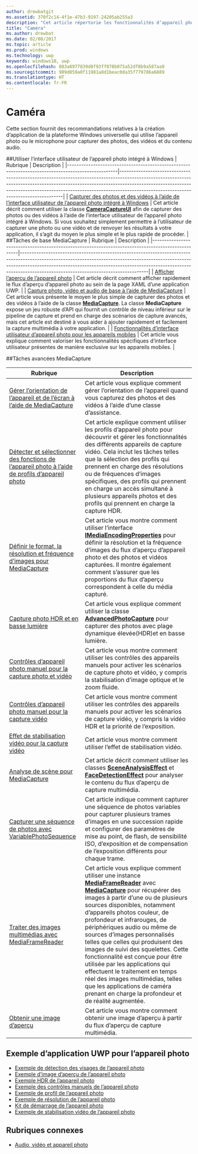 ```yaml
---
author: drewbatgit
ms.assetid: 370f2c14-4f1e-47b3-9197-24205ab255a3
description: "Cet article répertorie les fonctionnalités d’appareil photo disponibles pour les applications UWP et renvoie vers les articles de procédures décrivant leur utilisation."
title: "Caméra"
ms.author: drewbat
ms.date: 02/08/2017
ms.topic: article
ms.prod: windows
ms.technology: uwp
keywords: windows10, uwp
ms.openlocfilehash: 883a8977839d8f93ff878b075a52df8b9a587aa9
ms.sourcegitcommit: 909d859a0f11981a8d1beac0da35f779786a6889
ms.translationtype: HT
ms.contentlocale: fr-FR
---
```

# <a name="camera"></a>Caméra

Cette section fournit des recommandations relatives à la création d’application de la plateforme Windows universelle qui utilise l’appareil photo ou le microphone pour capturer des photos, des vidéos et du contenu audio.

##<a name="use-the-windows-built-in-camera-ui"></a>Utiliser l’interface utilisateur de l’appareil photo intégré à Windows
| Rubrique                                                                                             | Description                                                                                                                                                                                                                                                                                    |
|---------------------------------------------------------------------------------------------------|------------------------------------------------------------------------------------------------------------------------------------------------------------------------------------------------------------------------------------------------------------------------------------------------|
| [Capturer des photos et des vidéos à l’aide de l’interface utilisateur de l’appareil photo intégré à Windows](capture-photos-and-video-with-cameracaptureui.md) | Cet article décrit comment utiliser la classe [**CameraCaptureUI**](https://msdn.microsoft.com/library/windows/apps/Windows.Media.Capture.CameraCaptureUI) afin de capturer des photos ou des vidéos à l’aide de l’interface utilisateur de l’appareil photo intégré à Windows. Si vous souhaitez simplement permettre à l’utilisateur de capturer une photo ou une vidéo et de renvoyer les résultats à votre application, il s’agit du moyen le plus simple et le plus rapide de procéder.  |
##<a name="basic-mediacapture-tasks"></a>Tâches de base MediaCapture
| Rubrique                                                                                             | Description                                                                                                                                                                                                                                                                                    |
|---------------------------------------------------------------------------------------------------|------------------------------------------------------------------------------------------------------------------------------------------------------------------------------------------------------------------------------------------------------------------------------------------------|
| [Afficher l’aperçu de l’appareil photo](simple-camera-preview-access.md) | Cet article décrit comment afficher rapidement le flux d’aperçu d’appareil photo au sein de la page XAML d’une application UWP. |
| [Capture photo, vidéo et audio de base à l’aide de MediaCapture](basic-photo-video-and-audio-capture-with-MediaCapture.md) | Cet article vous présente le moyen le plus simple de capturer des photos et des vidéos à l’aide de la classe [**MediaCapture**](https://msdn.microsoft.com/library/windows/apps/Windows.Media.Capture.MediaCapture). La classe **MediaCapture** expose un jeu robuste d’API qui fournit un contrôle de niveau inférieur sur le pipeline de capture et prend en charge des scénarios de capture avancés, mais cet article est destiné à vous aider à ajouter rapidement et facilement la capture multimédia à votre application. |
| [Fonctionnalités d’interface utilisateur d’appareil photo pour les appareils mobiles](camera-ui-features-for-mobile-devices.md) | Cet article vous explique comment valoriser les fonctionnalités spécifiques d’interface utilisateur présentes de manière exclusive sur les appareils mobiles.  |
                                                                                                               
##<a name="advanced-mediacapture-tasks"></a>Tâches avancées MediaCapture   
                                                                                                               
| Rubrique                                                                                             | Description                                                                                                                                                                                                                                                                                    |
|---------------------------------------------------------------------------------------------------|------------------------------------------------------------------------------------------------------------------------------------------------------------------------------------------------------------------------------------------------------------------------------------------------|
| [Gérer l’orientation de l’appareil et de l’écran à l’aide de MediaCapture](handle-device-orientation-with-mediacapture.md) | Cet article vous explique comment gérer l’orientation de l’appareil quand vous capturez des photos et des vidéos à l’aide d’une classe d’assistance. | 
| [Détecter et sélectionner des fonctions de l’appareil photo à l’aide de profils d’appareil photo](camera-profiles.md) | Cet article explique comment utiliser les profils d’appareil photo pour découvrir et gérer les fonctionnalités des différents appareils de capture vidéo. Cela inclut les tâches telles que la sélection des profils qui prennent en charge des résolutions ou de fréquences d’images spécifiques, des profils qui prennent en charge un accès simultané à plusieurs appareils photos et des profils qui prennent en charge la capture HDR. |
| [Définir le format, la résolution et fréquence d’images pour MediaCapture](set-media-encoding-properties.md) | Cet article vous montre comment utiliser l’interface [**IMediaEncodingProperties**](https://msdn.microsoft.com/library/windows/apps/hh701011) pour définir la résolution et la fréquence d’images du flux d’aperçu d’appareil photo et des photos et vidéos capturées. Il montre également comment s’assurer que les proportions du flux d’aperçu correspondent à celle du média capturé. |
| [Capture photo HDR et en basse lumière](high-dynamic-range-hdr-photo-capture.md) | Cet article vous explique comment utiliser la classe [**AdvancedPhotoCapture**](https://msdn.microsoft.com/library/windows/apps/Windows.Media.Capture.AdvancedPhotoCapture) pour capturer des photos avec plage dynamique élevée(HDR)et en basse lumière. |
| [Contrôles d’appareil photo manuel pour la capture photo et vidéo](capture-device-controls-for-photo-and-video-capture.md) | Cet article vous montre comment utiliser les contrôles des appareils manuels pour activer les scénarios de capture photo et vidéo, y compris la stabilisation d’image optique et le zoom fluide. |
| [Contrôles d’appareil photo manuel pour la capture vidéo](capture-device-controls-for-video-capture.md) | Cet article vous montre comment utiliser les contrôles des appareils manuels pour activer les scénarios de capture vidéo, y compris la vidéo HDR et la priorité de l’exposition.  |
| [Effet de stabilisation vidéo pour la capture vidéo](effects-for-video-capture.md) | Cet article vous montre comment utiliser l’effet de stabilisation vidéo.  |
| [Analyse de scène pour MediaCapture](scene-analysis-for-media-capture.md) | Cet article décrit comment utiliser les classes [**SceneAnalysisEffect**](https://msdn.microsoft.com/library/windows/apps/Windows.Media.Core.SceneAnalysisEffect) et [**FaceDetectionEffect**](https://msdn.microsoft.com/library/windows/apps/Windows.Media.Core.FaceDetectionEffect) pour analyser le contenu du flux d’aperçu de capture multimédia.  |
| [Capturer une séquence de photos avec VariablePhotoSequence](variable-photo-sequence.md) | Cet article indique comment capturer une séquence de photos variables pour capturer plusieurs trames d’images en une succession rapide et configurer des paramètres de mise au point, de flash, de sensibilité ISO, d’exposition et de compensation de l’exposition différents pour chaque trame.  |
| [Traiter des images multimédias avec MediaFrameReader](process-media-frames-with-mediaframereader.md) | Cet article vous explique comment utiliser une instance [**MediaFrameReader**](https://msdn.microsoft.com/library/windows/apps/Windows.Media.Capture.Frames.MediaFrameReader) avec [**MediaCapture**](https://msdn.microsoft.com/library/windows/apps/Windows.Media.Capture.MediaCapture) pour récupérer des images à partir d’une ou de plusieurs sources disponibles, notamment d’appareils photos couleur, de profondeur et infrarouges, de périphériques audio ou même de sources d’images personnalisés telles que celles qui produisent des images de suivi des squelettes. Cette fonctionnalité est conçue pour être utilisée par les applications qui effectuent le traitement en temps réel des images multimédias, telles que les applications de caméra prenant en charge la profondeur et de réalité augmentée.  |
| [Obtenir une image d’aperçu](get-a-preview-frame.md) | Cet article vous montre comment obtenir une image d’aperçu à partir du flux d’aperçu de capture multimédia.  |                                                                                                   


## <a name="uwp-app-samples-for-camera"></a>Exemple d’application UWP pour l’appareil photo

* [Exemple de détection des visages de l’appareil photo](http://go.microsoft.com/fwlink/p/?LinkID=619486&clcid=0x409)
* [Exemple d’image d’aperçu de l’appareil photo](http://go.microsoft.com/fwlink/p/?LinkID=620516&clcid=0x409)
* [Exemple HDR de l’appareil photo](http://go.microsoft.com/fwlink/p/?LinkID=620517&clcid=0x409)
* [Exemple des contrôles manuels de l’appareil photo](http://go.microsoft.com/fwlink/p/?LinkID=627611&clcid=0x409)
* [Exemple de profil de l’appareil photo](http://go.microsoft.com/fwlink/p/?LinkID=620518&clcid=0x409)
* [Exemple de résolution de l’appareil photo](http://go.microsoft.com/fwlink/p/?LinkID=624252&clcid=0x409)
* [Kit de démarrage de l’appareil photo](http://go.microsoft.com/fwlink/p/?LinkID=619479&clcid=0x409)
* [Exemple de stabilisation vidéo de l’appareil photo](http://go.microsoft.com/fwlink/p/?LinkID=620519&clcid=0x409)

## <a name="related-topics"></a>Rubriques connexes

* [Audio, vidéo et appareil photo](index.md)
 

 




